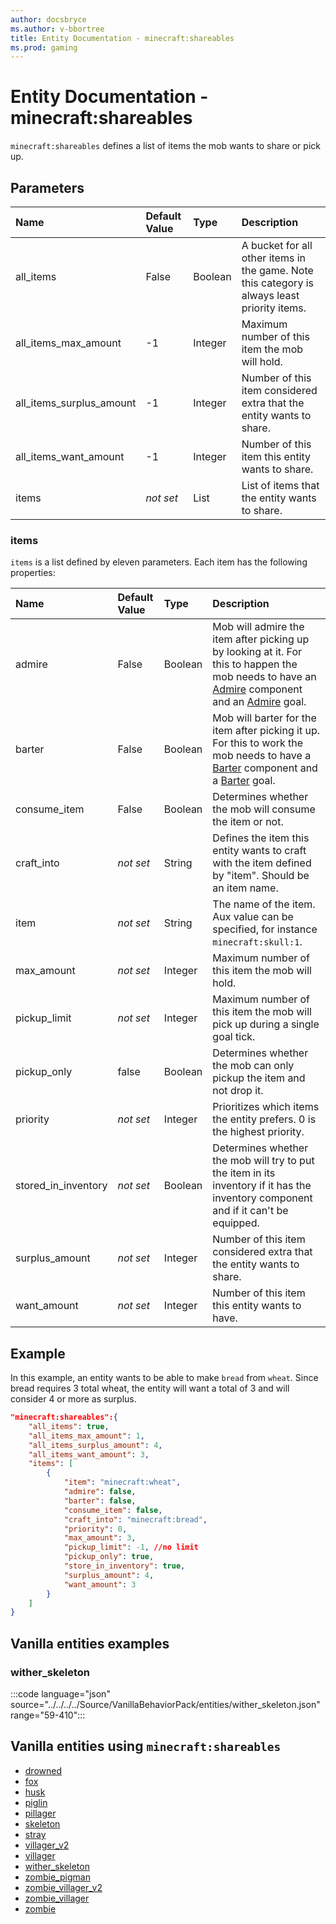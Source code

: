 ```yaml
---
author: docsbryce
ms.author: v-bbortree
title: Entity Documentation - minecraft:shareables
ms.prod: gaming
---
```


# Entity Documentation - minecraft:shareables

`minecraft:shareables` defines a list of items the mob wants to share or pick up.

## Parameters

|Name |Default Value  |Type  |Description  |
|:----------|:----------|:----------|:----------|
| all_items| False| Boolean| A bucket for all other items in the game. Note this category is always least priority items. |
| all_items_max_amount| -1| Integer| Maximum number of this item the mob will hold. |
| all_items_surplus_amount| -1| Integer| Number of this item considered extra that the entity wants to share. |
| all_items_want_amount| -1| Integer| Number of this item this entity wants to share. |
| items| *not set*| List| List of items that the entity wants to share.|

### items

`items` is a list defined by eleven parameters. Each item has the following properties:

| Name| Default Value| Type| Description|
|:----------|:----------|:----------|:----------|
| admire| False| Boolean| Mob will admire the item after picking up by looking at it. For this to happen the mob needs to have an [Admire](minecraftComponent_admire_item.md) component and an [Admire](../EntityGoals/minecraftBehavior_admire_item.md) goal.|
| barter| False| Boolean| Mob will barter for the item after picking it up. For this to work the mob needs to have a [Barter](minecraftComponent_barter.md) component and a [Barter](../EntityGoals/minecraftBehavior_barter.md) goal.|
| consume_item|False|Boolean|Determines whether the mob will consume the item or not.|
| craft_into|*not set*|String| Defines the item this entity wants to craft with the item defined by "item". Should be an item name.|
|item |*not set* | String| The name of the item. Aux value can be specified, for instance `minecraft:skull:1`.|
| max_amount| *not set*| Integer| Maximum number of this item the mob will hold.|
| pickup_limit| *not set*| Integer| Maximum number of this item the mob will pick up during a single goal tick.|
| pickup_only | false | Boolean | Determines whether the mob can only pickup the item and not drop it. |
| priority| *not set*| Integer| Prioritizes which items the entity prefers. 0 is the highest priority.|
| stored_in_inventory| *not set*| Boolean| Determines whether the mob will try to put the item in its inventory if it has the inventory component and if it can't be equipped.|
| surplus_amount| *not set*| Integer| Number of this item considered extra that the entity wants to share.|
| want_amount| *not set*| Integer| Number of this item this entity wants to have.|

## Example

In this example, an entity wants to be able to make `bread` from `wheat`. Since bread requires 3 total wheat, the entity will want a total of 3 and will consider 4 or more as surplus.

```json
"minecraft:shareables":{
    "all_items": true,
    "all_items_max_amount": 1,
    "all_items_surplus_amount": 4,
    "all_items_want_amount": 3,
    "items": [
        {
            "item": "minecraft:wheat",
            "admire": false,
            "barter": false,
            "consume_item": false,
            "craft_into": "minecraft:bread",
            "priority": 0,
            "max_amount": 3,
            "pickup_limit": -1, //no limit
            "pickup_only": true,
            "store_in_inventory": true,
            "surplus_amount": 4,
            "want_amount": 3
        }
    ]
}
```

## Vanilla entities examples

### wither_skeleton

:::code language="json" source="../../../../Source/VanillaBehaviorPack/entities/wither_skeleton.json" range="59-410":::

## Vanilla entities using `minecraft:shareables`

- [drowned](../../../../Source/VanillaBehaviorPack_Snippets/entities/drowned.md)
- [fox](../../../../Source/VanillaBehaviorPack_Snippets/entities/fox.md)
- [husk](../../../../Source/VanillaBehaviorPack_Snippets/entities/husk.md)
- [piglin](../../../../Source/VanillaBehaviorPack_Snippets/entities/piglin.md)
- [pillager](../../../../Source/VanillaBehaviorPack_Snippets/entities/pillager.md)
- [skeleton](../../../../Source/VanillaBehaviorPack_Snippets/entities/skeleton.md)
- [stray](../../../../Source/VanillaBehaviorPack_Snippets/entities/stray.md)
- [villager_v2](../../../../Source/VanillaBehaviorPack_Snippets/entities/villager_v2.md)
- [villager](../../../../Source/VanillaBehaviorPack_Snippets/entities/villager.md)
- [wither_skeleton](../../../../Source/VanillaBehaviorPack_Snippets/entities/wither_skeleton.md)
- [zombie_pigman](../../../../Source/VanillaBehaviorPack_Snippets/entities/zombie_pigman.md)
- [zombie_villager_v2](../../../../Source/VanillaBehaviorPack_Snippets/entities/zombie_villager_v2.md)
- [zombie_villager](../../../../Source/VanillaBehaviorPack_Snippets/entities/zombie_villager.md)
- [zombie](../../../../Source/VanillaBehaviorPack_Snippets/entities/zombie.md)
